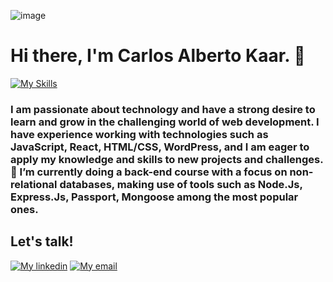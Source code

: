 ![image](https://github.com/CharlyKrDev/charlykrdev/assets/123911937/99d2a7a0-47fb-4637-921a-72fbc9a92cc6)

# Hi there, I'm Carlos Alberto Kaar. 👋
[![My Skills](https://skillicons.dev/icons?i=js,html,css,react,vite,tailwind,nodejs,pnpm,express,mongodb,github,git,wordpress,bootstrap,sass,vscode,powershell)](https://github.com/CharlyKrDev/)
### I am passionate about technology and have a strong desire to learn and grow in the challenging world of web development. I have experience working with technologies such as JavaScript, React, HTML/CSS, WordPress, and I am eager to apply my knowledge and skills to new  projects and challenges. 🌱 I’m currently doing a back-end course with a focus on non-relational databases, making use of tools such as Node.Js, Express.Js, Passport, Mongoose among the most popular ones.

## Let's talk!
[![My linkedin ](https://skillicons.dev/icons?i=linkedin)](https://www.linkedin.com/in/carlos-alberto-kaar/)
[![My email ](https://skillicons.dev/icons?i=gmail)](mailto:kaar.carlos@gmail.com)
